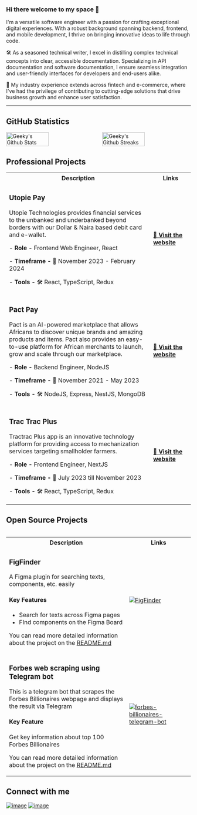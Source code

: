 ### Hi there welcome to my space 👋

<p>
I'm a versatile software engineer with a passion for crafting exceptional digital experiences. With a robust background spanning backend, frontend, and mobile development, I thrive on bringing innovative ideas to life through code.

🛠️ As a seasoned technical writer, I excel in distilling complex technical concepts into clear, accessible documentation. Specializing in API documentation and software documentation, I ensure seamless integration and user-friendly interfaces for developers and end-users alike.

💼 My industry experience extends across fintech and e-commerce, where I've had the privilege of contributing to cutting-edge solutions that drive business growth and enhance user satisfaction.
</p>

<!-- 📫 How to reach me:
- [**LinkedIn**](https://www.linkedin.com/in/devwraithe)
- [**Twitter**](https://www.twitter.com/devwraithe) -->
<hr/>

## GitHub Statistics
<div style="display: flex; justify-content: space-between; align-items: center;">
    <img width="48%" src="https://github-readme-stats.vercel.app/api?username=Geekygeeky&count_private=true&show_icons=true&hide_title=false&theme=merko" alt="Geeky's Github Stats"/>
    <img width="48%" src="https://github-readme-streak-stats.herokuapp.com?user=Geekygeeky&theme=synthwave&hide_border=true&date_format=M%20j%5B%2C%20Y%5D" alt="Geeky's Github Streaks"/>
</div>

## Professional Projects
<table>
<!-- Project -->
  <body height="300%">
    <tr>
	<th>Description</th>
	<th width="22%">Links</th>
    </tr>
    <!-- UtopiePay -->
    <tr>
	<td>
	    <div>
		<h3>Utopie Pay</h3>
		<p>Utopie Technologies provides financial services to the unbanked and underbanked beyond borders with our Dollar & Naira based debit card and e-wallet.</p>
		<p>- <b>Role - </b> Frontend Web Engineer, React</p>
		<p>- <b>Timeframe - </b>📆 November 2023 - February 2024</p>
		<p>- <b>Tools - </b>🛠️ React, TypeScript, Redux</p>
	    </div>
	</td>
	<td>
	  <div>
	     <a href="https://app.utopiepay.com" target="_blank">
  	      <p><b>🔗 Visit the website</b></p>
	      </a>
	  </div>
	</td>
    </tr>
    <!-- Pact Pay -->
    <tr>
	<td>
	    <div>
		<h3>Pact Pay</h3>
		<p>Pact is an AI-powered marketplace that allows Africans to discover unique brands and amazing products and items. Pact also provides an easy-to-use platform for African merchants to launch, grow and scale through our marketplace.</p>
		<p>- <b>Role - </b> Backend Engineer, NodeJS</p>
		<p>- <b>Timeframe - </b>📆 November 2021 - May 2023</p>
		<p>- <b>Tools - </b>🛠️ NodeJS, Express, NestJS, MongoDB</p>
	    </div>
	</td>
	<td>
	  <div>
 	      <a href="https://usepact.one">
  	      <p><b>🔗 Visit the website</b></p>
	      </a>
	  </div>
	</td>
    </tr>	  
    <!-- Trac Trac -->
    <tr>
	<td>
	    <div>
		<h3>Trac Trac Plus</h3>
		<p>Tractrac Plus app is an innovative technology platform for providing access to mechanization services targeting smallholder farmers.</p>
		<p>- <b>Role - </b> Frontend Engineer, NextJS</p>
		<p>- <b>Timeframe - </b>📆 July 2023 till November 2023</p>
		<p>- <b>Tools - </b>🛠️ React, TypeScript, Redux</p>
	    </div>
	</td>
	<td>
	  <div>
 	      <a href="https://www.tractrac.co/">
  	      <p><b>🔗 Visit the website</b></p>
	      </a>
	  </div>
	</td>
    </tr>
  </tbody>
<table>

## Open Source Projects
<table>
  <tbody height="300%">
    <tr>
	<th>Description</th>
	<th width="35%">Links</th>
    </tr>
    <!-- Figfinder -->
    <tr>
	<td>
	    <div>
		<h3>FigFinder</h3>
		<p>A Figma plugin for searching texts, components, etc. easily</p>
		<h4>Key Features</h4>
		<ul>
		<li>Search for texts across Figma pages</li>
		<li>FInd components on the Figma Board</li>
		</ul>
		<p>You can read more detailed information about the project on the <a href="https://github.com/geekygeeky/figfinder">README.md</a></p>  
	    </div>
	</td>
	<td>
	  <div>
	      <a href="https://github.com/geekygeeky/figfinder">
  	      <img src="https://github-readme-stats.vercel.app/api/pin/?username=geekygeeky&repo=figfinder&theme=radical" alt="FigFinder" />
  	      </a>
	  </div>
	</td>
    </tr>
    <!-- ForbesTelegram bots -->
    <tr>
	<td>
	    <div>
		<h3>Forbes web scraping using Telegram bot</h3>
		<p>This is a telegram bot that scrapes the Forbes Billionaires webpage and displays the result via Telegram</h4>
		<h4>Key Feature</h4>
		<p>Get key information about top 100 Forbes Billionaires</p>
		<p>You can read more detailed information about the project on the <a href="https://github.com/geekygeeky/forbes-billionaires-telegram-bot">README.md</a></p>  
	    </div>
	</td>
	<td>
	  <div>
	      <a href="https://github.com/geekygeeky/forbes-billionaires-telegram-bot">
  	      <img src="https://github-readme-stats.vercel.app/api/pin/?username=geekygeeky&repo=forbes-billionaires-telegram-bot&theme=radical" alt="forbes-billionaires-telegram-bot" />
  	      </a>
	  </div>
	</td>
    </tr>
  </tbody>
<table>

## Connect with me
[![image](https://img.shields.io/badge/LinkedIn-0077B5?style=for-the-badge&logo=linkedin&logoColor=white)](https://www.linkedin.com/in/geekygeeky/)
[![image](https://img.shields.io/badge/Twitter-1DA1F2?style=for-the-badge&logo=twitter&logoColor=white)](https://www.twitter.com/techytoby/)
<!-- ![Top Langs](https://github-readme-stats.vercel.app/api/top-langs/?username=Geekygeeky&theme=tokyonight) -->


<!--
**GeekyGeeky/GeekyGeeky** is a ✨ _special_ ✨ repository because its `README.md` (this file) appears on your GitHub profile.

Here are some ideas to get you started:

- 🔭 I’m currently working on ...

- 👯 I’m looking to collaborate on ...
- 🤔 I’m looking for help with ...
- 💬 Ask me about ...
- 
- 
- ⚡ Fun fact: ...
-->
